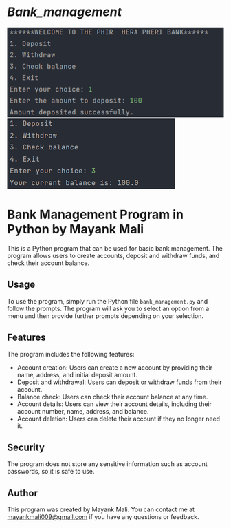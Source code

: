 # _Bank_management_
![_Bank_management_](6.png)
![_Bank_management_](7.png)
# Bank Management Program in Python by Mayank Mali

This is a Python program that can be used for basic bank management. The program allows users to create accounts, deposit and withdraw funds, and check their account balance.

## Usage

To use the program, simply run the Python file `bank_management.py` and follow the prompts. The program will ask you to select an option from a menu and then provide further prompts depending on your selection.

## Features

The program includes the following features:

- Account creation: Users can create a new account by providing their name, address, and initial deposit amount.
- Deposit and withdrawal: Users can deposit or withdraw funds from their account.
- Balance check: Users can check their account balance at any time.
- Account details: Users can view their account details, including their account number, name, address, and balance.
- Account deletion: Users can delete their account if they no longer need it.

## Security

The program does not store any sensitive information such as account passwords, so it is safe to use.

## Author

This program was created by Mayank Mali. You can contact me at mayankmali009@gmail.com if you have any questions or feedback.
